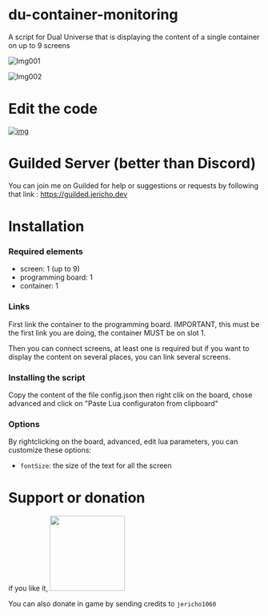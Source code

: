 # du-container-monitoring
 A script for Dual Universe that is displaying the content of a single container on up to 9 screens

![Img001](https://github.com/Jericho1060/du-container-monitoring/blob/main/du-container-monitoring-1.png?raw=true)

![Img002](https://github.com/Jericho1060/du-container-monitoring/blob/main/du-container-monitoring-2.png?raw=true)

# Edit the code

[![img](https://du-lua.dev/img/open_in_editor_button.png)](https://du-lua.dev/#/editor/github/Jericho1060/du-container-monitoring)

# Guilded Server (better than Discord)

You can join me on Guilded for help or suggestions or requests by following that link : https://guilded.jericho.dev

# Installation

### Required elements

- screen: 1 (up to 9)
- programming board: 1
- container: 1

### Links

First link the container to the programming board. IMPORTANT, this must be the first link you are doing, the container MUST be on slot 1.

Then you can connect screens, at least one is required but if you want to display the content on several places, you can link several screens.

### Installing the script

Copy the content of the file config.json then right clik on the board, chose advanced and click on "Paste Lua configuraton from clipboard"

### Options

By rightclicking on the board, advanced, edit lua parameters, you can customize these options:

- `fontSize`: the size of the text for all the screen

# Support or donation

if you like it, [<img src="https://github.com/Jericho1060/DU-Industry-HUD/blob/main/ressources/images/ko-fi.png?raw=true" width="150">](https://ko-fi.com/jericho1060)

You can also donate in game by sending credits to `jericho1060`
